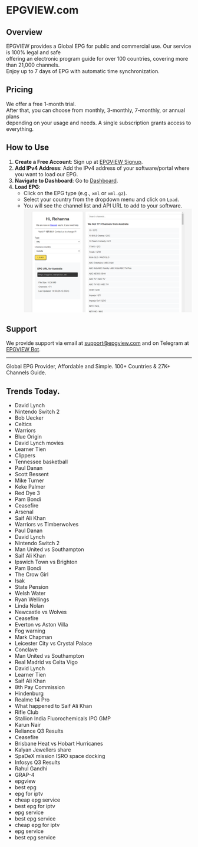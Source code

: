 # EPGVIEW.com



## Overview
EPGVIEW provides a Global EPG for public and commercial use. Our service is 100% legal and safe\
offering an electronic program guide for over 100 countries, covering more than 21,000 channels.\
Enjoy up to 7 days of EPG with automatic time synchronization.

## Pricing
We offer a free 1-month trial. \
After that, you can choose from monthly, 3-monthly, 7-monthly, or annual plans \
depending on your usage and needs. A single subscription grants access to everything.

## How to Use
1. **Create a Free Account**: Sign up at [EPGVIEW Signup](https://epgview.com/signup.php).
2. **Add IPv4 Address**: Add the IPv4 address of your software/portal where you want to load our EPG.
3. **Navigate to Dashboard**: Go to [Dashboard](https://epgview.com/dashboard.php).
4. **Load EPG**:
   - Click on the EPG type (e.g., `xml` or `xml.gz`).
   - Select your country from the dropdown menu and click on `Load`.
   - You will see the channel list and API URL to add to your software.
![EPGVIEW](img/dashboard.png)
## Support
We provide support via email at [support@epgview.com](mailto:support@epgview.com) and on Telegram at [EPGVIEW Bot](https://t.me/epgview_bot).

---

Global EPG Provider, Affordable and Simple. 100+ Countries & 27K+ Channels Guide.

## Trends Today.

- David Lynch
- Nintendo Switch 2
- Bob Uecker
- Celtics
- Warriors
- Blue Origin
- David Lynch movies
- Learner Tien
- Clippers
- Tennessee basketball
- Paul Danan
- Scott Bessent
- Mike Turner
- Keke Palmer
- Red Dye 3
- Pam Bondi
- Ceasefire
- Arsenal
- Saif Ali Khan
- Warriors vs Timberwolves
- Paul Danan
- David Lynch
- Nintendo Switch 2
- Man United vs Southampton
- Saif Ali Khan
- Ipswich Town vs Brighton
- Pam Bondi
- The Crow Girl
- Isak
- State Pension
- Welsh Water
- Ryan Wellings
- Linda Nolan
- Newcastle vs Wolves
- Ceasefire
- Everton vs Aston Villa
- Fog warning
- Mark Chapman
- Leicester City vs Crystal Palace
- Conclave
- Man United vs Southampton
- Real Madrid vs Celta Vigo
- David Lynch
- Learner Tien
- Saif Ali Khan
- 8th Pay Commission
- Hindenburg
- Realme 14 Pro
- What happened to Saif Ali Khan
- Rifle Club
- Stallion India Fluorochemicals IPO GMP
- Karun Nair
- Reliance Q3 Results
- Ceasefire
- Brisbane Heat vs Hobart Hurricanes
- Kalyan Jewellers share
- SpaDeX mission ISRO space docking
- Infosys Q3 Results
- Rahul Gandhi
- GRAP-4
- epgview
- best epg
- epg for iptv
- cheap epg service
- best epg for iptv
- epg service
- best epg service
- cheap epg for iptv
- epg service
- best epg service

